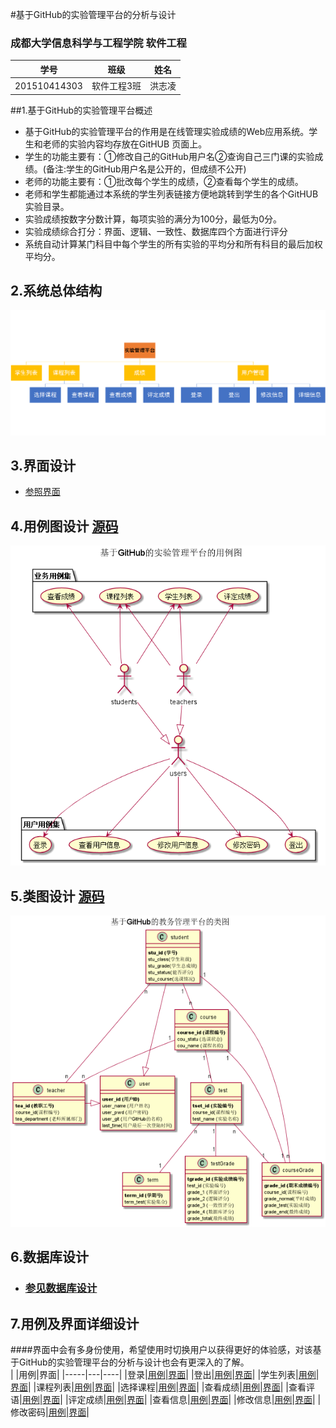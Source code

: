 #基于GitHub的实验管理平台的分析与设计

### 成都大学信息科学与工程学院 软件工程
|学号|班级|姓名|
|:-------:|:--------:|:--------:|
|201510414303|软件工程3班|洪志凌|

##1.基于GitHub的实验管理平台概述
- 基于GitHub的实验管理平台的作用是在线管理实验成绩的Web应用系统。学生和老师的实验内容均存放在GitHUB 页面上。
- 学生的功能主要有：①修改自己的GitHub用户名②查询自己三门课的实验成绩。(备注:学生的GitHub用户名是公开的，但成绩不公开)
- 老师的功能主要有：①批改每个学生的成绩，②查看每个学生的成绩。
- 老师和学生都能通过本系统的学生列表链接方便地跳转到学生的各个GitHUB实验目录。
- 实验成绩按数字分数计算，每项实验的满分为100分，最低为0分。
- 实验成绩综合打分：界面、逻辑、一致性、数据库四个方面进行评分
- 系统自动计算某门科目中每个学生的所有实验的平均分和所有科目的最后加权平均分。

## 2.系统总体结构
![](images/流程图.png)

## 3.界面设计
* [参照界面](https://giftedhong.github.io/is_analysis/test6/ui/index.html)

## 4.用例图设计 [源码](puml/用例图.puml)
![](images/用例图.png)

## 5.类图设计 [源码](puml/类图.puml)
![](images/类图.png)

## 6.数据库设计
- ### [参见数据库设计](md/数据库设计.md)

## 7.用例及界面详细设计
####界面中会有多身份使用，希望使用时切换用户以获得更好的体验感，对该基于GitHub的实验管理平台的分析与设计也会有更深入的了解。<br>
   | |用例|界面|
    |-----|---|----|
    |登录|[用例](md/md登录用例.md)|[界面](https://giftedhong.github.io/is_analysis/test6/ui/login.html)|
    |登出|[用例](md/md登出用例.md)|[界面](https://giftedhong.github.io/is_analysis/test6/ui/logout.html)|
    |学生列表|[用例](md/md学生列表用例.md)|[界面](https://giftedhong.github.io/is_analysis/test6/ui/index.html)|
    |课程列表|[用例](md/md课程列表用例.md)|[界面](https://giftedhong.github.io/is_analysis/test6/ui/studentcourse.html)|
    |选择课程|[用例](md/md选择课程用例.md)|[界面](https://giftedhong.github.io/is_analysis/test6/ui/studentchoose.html)|
    |查看成绩|[用例](md/md查看成绩用例.md)|[界面](https://giftedhong.github.io/is_analysis/test6/ui/studentgrade.html)|
    |查看评语|[用例](md/md查看评语用例.md)|[界面](https://giftedhong.github.io/is_analysis/test6/ui/studentgrade.html)|
    |评定成绩|[用例](md/md评定成绩用例.md)|[界面](https://giftedhong.github.io/is_analysis/test6/ui/teachercorrect.html)|
    |查看信息|[用例](md/md查看信息用例.md)|[界面](https://giftedhong.github.io/is_analysis/test6/ui/viewuser.html)|
    |修改信息|[用例](md/md修改信息用例.md)|[界面](https://giftedhong.github.io/is_analysis/test6/ui/modifyuser.html)|
    |修改密码|[用例](md/md修改密码用例.md)|[界面](https://giftedhong.github.io/is_analysis/test6/ui/modifypwd.html)|



